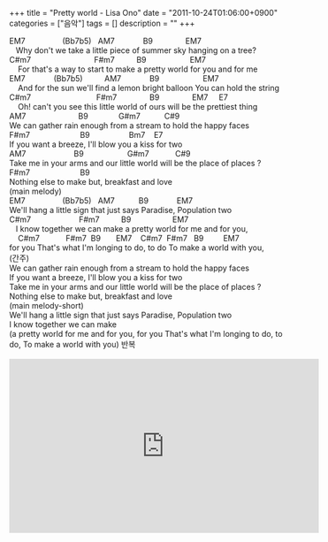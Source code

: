+++
title = "Pretty world - Lisa Ono"
date = "2011-10-24T01:06:00+0900"
categories = ["음악"]
tags = []
description = ""
+++
<span class="copyright_entry" style="display:block;" title="Pretty world - Lisa Ono@@**@@http://shed.egloos.com/3755264"></span>
<div>
 EM7 &nbsp; &nbsp; &nbsp; &nbsp; &nbsp; &nbsp; &nbsp; &nbsp; (Bb7b5) &nbsp; AM7 &nbsp; &nbsp; &nbsp; &nbsp; &nbsp; &nbsp; B9 &nbsp; &nbsp; &nbsp; &nbsp; &nbsp; &nbsp; &nbsp; EM7
</div>
<div>
 &nbsp; &nbsp;Why don't we take a little piece of summer sky hanging on a tree?
</div>
<div>
 C#m7 &nbsp; &nbsp; &nbsp; &nbsp; &nbsp; &nbsp; &nbsp; &nbsp; &nbsp; &nbsp; &nbsp; &nbsp; &nbsp; &nbsp; F#m7 &nbsp; &nbsp; &nbsp; &nbsp; &nbsp;B9 &nbsp; &nbsp; &nbsp; &nbsp; &nbsp; &nbsp; &nbsp; &nbsp; &nbsp; &nbsp;EM7
</div>
<div>
 &nbsp; &nbsp; For that's a way to start to make a pretty world for you and for me
</div>
<div>
 EM7 &nbsp; &nbsp; &nbsp; &nbsp; &nbsp; &nbsp; (Bb7b5) &nbsp; &nbsp; &nbsp; &nbsp; &nbsp;AM7 &nbsp; &nbsp; &nbsp; &nbsp; &nbsp; &nbsp; B9 &nbsp; &nbsp; &nbsp; &nbsp; &nbsp; &nbsp; &nbsp; &nbsp; &nbsp; &nbsp;EM7
</div>
<div>
 &nbsp; &nbsp; And for the sun we'll find a lemon bright balloon You can hold the string&nbsp;
</div>
<div>
 C#m7 &nbsp; &nbsp; &nbsp; &nbsp; &nbsp; &nbsp; &nbsp; &nbsp; &nbsp; &nbsp; &nbsp; &nbsp; &nbsp; &nbsp; &nbsp;F#m7 &nbsp; &nbsp; &nbsp; &nbsp; &nbsp; &nbsp; &nbsp; B9 &nbsp; &nbsp; &nbsp; &nbsp; &nbsp; &nbsp; &nbsp; EM7 &nbsp; &nbsp; E7
</div>
<div>
 &nbsp; &nbsp; Oh! can't you see this little world of ours will be the prettiest thing
</div>
<div>
 AM7 &nbsp; &nbsp; &nbsp; &nbsp; &nbsp; &nbsp; &nbsp; &nbsp; &nbsp; &nbsp; &nbsp; &nbsp;B9 &nbsp; &nbsp; &nbsp; &nbsp; &nbsp; &nbsp; &nbsp;G#m7 &nbsp; &nbsp; &nbsp; &nbsp; &nbsp; C#9
</div>
<div>
 We can gather rain enough from a stream to hold the happy faces
</div>
<div>
 F#m7 &nbsp; &nbsp; &nbsp; &nbsp; &nbsp; &nbsp; &nbsp; &nbsp; &nbsp; &nbsp; &nbsp; B9 &nbsp; &nbsp; &nbsp; &nbsp; &nbsp; &nbsp; &nbsp; &nbsp; &nbsp;Bm7 &nbsp; &nbsp;E7
</div>
<div>
 If you want a breeze, I'll blow you a kiss for two
</div>
<div>
 AM7 &nbsp; &nbsp; &nbsp; &nbsp; &nbsp; &nbsp; &nbsp; &nbsp; &nbsp; &nbsp; &nbsp;B9 &nbsp; &nbsp; &nbsp; &nbsp; &nbsp; &nbsp; &nbsp; &nbsp; &nbsp; &nbsp;G#m7 &nbsp; &nbsp; &nbsp; &nbsp; &nbsp; &nbsp;C#9
</div>
<div>
 Take me in your arms and our little world will be the place of places ?
</div>
<div>
 F#m7 &nbsp; &nbsp; &nbsp; &nbsp; &nbsp; &nbsp; &nbsp; &nbsp; &nbsp; &nbsp; &nbsp; B9 &nbsp; &nbsp; &nbsp; &nbsp; &nbsp; &nbsp; &nbsp; &nbsp;
</div>
<div>
 Nothing else to make but, breakfast and love&nbsp;
</div>
<div>
 (main melody)
</div>
<div>
 EM7 &nbsp; &nbsp; &nbsp; &nbsp; &nbsp; &nbsp; &nbsp; &nbsp; (Bb7b5) &nbsp; AM7 &nbsp; &nbsp; &nbsp; &nbsp; &nbsp; B9 &nbsp; &nbsp; &nbsp; &nbsp; &nbsp; &nbsp; EM7
</div>
<div>
 We'll hang a little sign that just says Paradise, Population two
</div>
<div>
 C#m7 &nbsp; &nbsp; &nbsp; &nbsp; &nbsp; &nbsp; &nbsp; &nbsp; &nbsp; &nbsp; &nbsp;F#m7 &nbsp; &nbsp; &nbsp; &nbsp; &nbsp;B9 &nbsp; &nbsp; &nbsp; &nbsp; &nbsp; &nbsp; &nbsp; &nbsp; &nbsp; EM7
</div>
<div>
 &nbsp; &nbsp;I know together we can make a pretty world for me and for you,&nbsp;
</div>
<div>
 &nbsp; &nbsp; C#m7 &nbsp; &nbsp; &nbsp; &nbsp; &nbsp; &nbsp;F#m7 &nbsp;B9 &nbsp; &nbsp; &nbsp; EM7 &nbsp; &nbsp;C#m7 &nbsp;F#m7 &nbsp; B9 &nbsp; &nbsp; &nbsp; &nbsp; EM7
</div>
<div>
 for you That's what I'm longing to do, to do To make a world with you,
</div>
<div>
 (간주)
</div>
<div>
 We can gather rain enough from a stream to hold the happy faces
</div>
<div>
 If you want a breeze, I'll blow you a kiss for two
</div>
<div>
 Take me in your arms and our little world will be the place of places ?
</div>
<div>
 Nothing else to make but, breakfast and love
</div>
<div>
 (main melody-short)
</div>
<div>
 We'll hang a little sign that just says Paradise, Population two
</div>
<div>
 I know together we can make&nbsp;
</div>
<div>
 (a pretty world for me and for you, for you That's what I'm longing to do, to do, To make a world with you) 반복
</div>
<div>
 <br>
 <embed src="http://www.youtube.com/v/wQ05XzzClXM?version=3&amp;hl=ko_KR" type="application/x-shockwave-flash" width="560" height="315" allowscriptaccess="always" allowfullscreen="true">
 <br>
</div> 
<!--
       <rdf:RDF xmlns:rdf="http://www.w3.org/1999/02/22-rdf-syntax-ns#"
		    xmlns:dc="http://purl.org/dc/elements/1.1/"
		    xmlns:trackback="http://madskills.com/public/xml/rss/module/trackback/">
       <rdf:Description
	        rdf:about="http://shed.egloos.com/3755264"
	        dc:identifier="http://shed.egloos.com/3755264"
	        dc:title="Pretty world - Lisa Ono"
	        trackback:ping="http://shed.egloos.com/tb/3755264"/>
       </rdf:RDF>
       -->

<ul></ul>